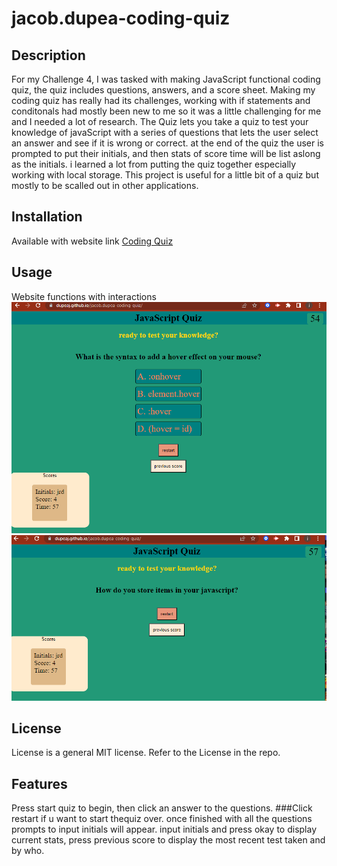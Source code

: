 # jacob.dupea-coding-quiz
## Description

For my Challenge 4, I was tasked with making JavaScript functional coding quiz, the quiz includes questions, answers, and a score sheet. Making my coding quiz has really had its challenges, working with if statements and conditonals had mostly been new to me so it was a little challenging for me and I needed a lot of research. The Quiz lets you take a quiz to test your knowledge of javaScript with a series of questions that lets the user select an answer and see if it is wrong or correct. at the end of the quiz the user is prompted to put their initials, and then stats of score time will be list aslong as the initials. 
i learned a lot from putting the quiz together especially working with local storage.
This project is useful for a little bit of a quiz but mostly to be scalled out in other applications.

## Installation
Available with website link
[Coding Quiz](https://dupeaj.github.io/Jacob.Dupea-coding-quiz/)
## Usage

Website functions with interactions 
![ScreenShot](assets/photos/coding-quiz-with-questions.PNG?raw=true "coding quiz with questions")
![ScreenShot](assets/photos/coding-quiz-with-scores.PNG?raw=true "coding quiz with scores")

## License

License is a general MIT license. Refer to the License in the repo.

## Features

Press start quiz to begin, then click an answer to the questions.
###Click restart if u want to start thequiz over. once finished with all the questions prompts to input initials will appear. input initials and press okay to display current stats, press previous score to display the most recent test taken and by who.
